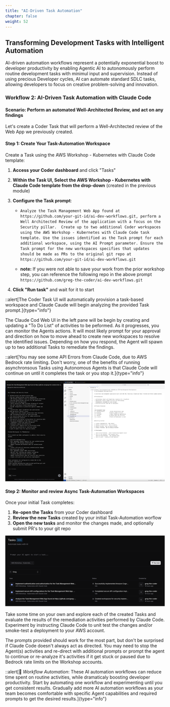```yaml
---
title: "AI-Driven Task Automation"
chapter: false
weight: 52
---
```


## Transforming Development Tasks with Intelligent Automation

AI-driven automation workflows represent a potentially exponential boost to developer productivity by enabling Agentic AI to autonomously perform routine development tasks with minimul input and supervision. Instead of using precious Developer cycles, AI can automate standard SDLC tasks, allowing developers to focus on creative problem-solving and innovation.

### Workflow 2: AI-Driven Task Automation with Claude Code
#### Scenario: Perform an automated Well-Architected Review, and act on any findings

Let's create a Coder Task that will perform a Well-Architected review of the Web App we previously created.

#### Step 1: Create Your Task-Automation Workspace

Create a Task using the AWS Workshop - Kubernetes with Claude Code template:
1. **Access your Coder dashboard** and click "Tasks"
2. **Within the Task UI, Select the AWS Workshop - Kubernetes with Claude Code template from the drop-down** (created in the previous module)
3. **Configure the Task prompt**:
   - `Analyze the Task Management Web App found at https://github.com/your-git-id/ai-dev-workflows.git, perform a Well Architected Review of the application with a focus on the Security pillar.  Create up to two additional Coder workspaces using the AWS Workshop - Kubernetes with Claude Code task template. Use the issues identified as the Task prompt for each additional workspace, using the AI Prompt parameter. Ensure the Task prompt for the new workspaces specifies that updates should be made as PRs to the original git repo at https://github.com/your-git-id/ai-dev-workflows.git`

   - **note:** If you were not able to save your work from the prior workshop step, you can reference the following repo in the above prompt `https://github.com/greg-the-coder/ai-dev-workflows.git` 

4. **Click "Run task"** and wait for it to start

::alert[The Coder Task UI will automatically provision a task-based workspace and Claude Caude will begin analyzing the provided Task prompt.]{type="info"}

The Claude Cod Web UI in the left pane will be begin by creating and updating a "To Do List" of activities to be peformed.  As it progresses, you can monitor the Agents actions.  It will most likely prompt for your approval and direction on how to move ahead to create new workspaces to resolve the identified issues. Depending on how you respond, the Agent will spawn up to two additional Tasks to remediate the findings.

::alert[You may see some API Errors from Claude Code, due to AWS Bedrock rate limiting.  Don't worry, one of the benefits of running asynchronsous Tasks using Autonomous Agents is that Claude Code will continue on until it completes the task or you stop it.]{type="info"}

![Codeer AI Driven Review](/static/images/ai-driven-app-review.png)

#### Step 2: Monitor and review Async Task-Automation Workspaces

Once your initial Task completes:

1. **Re-open the Tasks** from your Coder dashboard
2. **Review the new Tasks** created by your initial Task-Automation worflow
3. **Open the new tasks** and monitor the changes made, and optionally submit PR's to your git repo

![Codeer AI Driven Tasks](/static/images/ai-driven-task-automation.png)

Take some time on your own and explore each of the created Tasks and evaluate the results of the remediation activities performed by Claude Code.  Experiment by instructing Claude Code to unit test the changes and/or smoke-test a deployment to your AWS account.  

The prompts provided should work for the most part, but don't be surprised if Claude Code doesn't always act as directed.  You may need to stop the Agent(s) activities and re-direct with additional prompts or prompt the agent to continue or re-analyze it's activities if it get stuck or paused due to Bedrock rate limits on the Workshop accounts.

::alert[🚀 *Workflow Automation*: These AI automation workflows can reduce time spent on routine activities, while dramaticaly boosting developer productivity. Start by automating one workflow and experimenting until you get consistent results. Gradually add more AI automation workflows as your team becomes comfortable with specific Agent capabilities and required prompts to get the desired results.]{type="info"}

